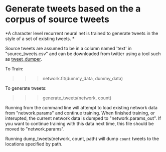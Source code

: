 # Generate tweets based on the a corpus of source tweets

*A character level recurrent neural net is trained to generate tweets in the
style of a set of existing tweets. *

Source tweets are assumed to be in a column named 'text' in "source_tweets.csv" and can 
be downloaded from   twitter using a tool such as 
[tweet_dumper](https://gist.github.com/yanofsky/5436496).

To Train:

>>> network.fit(dummy_data, dummy_data)

To generate tweets:

>>> generate_tweets(network, count)

Running from the command line will attempt to load existing network data from 
"network.params" and continue training. When finished training, or interupted,
the current network data is dumped to "network.params_out". If you want to continue
training with this data next time, this file should be moved to "network.params".

Running dump_tweets(network, count, path) will dump `count` tweets to the locations 
specified by path.